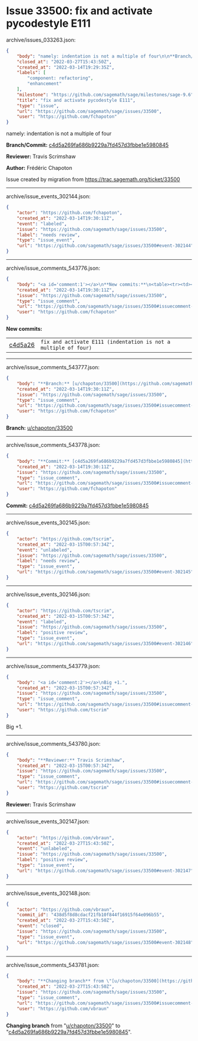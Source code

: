 # Issue 33500: fix and activate pycodestyle E111

archive/issues_033263.json:
```json
{
    "body": "namely: indentation is not a multiple of four\n\n**Branch/Commit:** [c4d5a269fa686b9229a7fd457d3fbbe1e5980845](https://github.com/sagemath/sagetrac-mirror/commit/c4d5a269fa686b9229a7fd457d3fbbe1e5980845)\n\n**Reviewer:** Travis Scrimshaw\n\n**Author:** Fr\u00e9d\u00e9ric Chapoton\n\nIssue created by migration from https://trac.sagemath.org/ticket/33500\n\n",
    "closed_at": "2022-03-27T15:43:50Z",
    "created_at": "2022-03-14T19:29:35Z",
    "labels": [
        "component: refactoring",
        "enhancement"
    ],
    "milestone": "https://github.com/sagemath/sage/milestones/sage-9.6",
    "title": "fix and activate pycodestyle E111",
    "type": "issue",
    "url": "https://github.com/sagemath/sage/issues/33500",
    "user": "https://github.com/fchapoton"
}
```
namely: indentation is not a multiple of four

**Branch/Commit:** [c4d5a269fa686b9229a7fd457d3fbbe1e5980845](https://github.com/sagemath/sagetrac-mirror/commit/c4d5a269fa686b9229a7fd457d3fbbe1e5980845)

**Reviewer:** Travis Scrimshaw

**Author:** Frédéric Chapoton

Issue created by migration from https://trac.sagemath.org/ticket/33500





---

archive/issue_events_302144.json:
```json
{
    "actor": "https://github.com/fchapoton",
    "created_at": "2022-03-14T19:30:11Z",
    "event": "labeled",
    "issue": "https://github.com/sagemath/sage/issues/33500",
    "label": "needs review",
    "type": "issue_event",
    "url": "https://github.com/sagemath/sage/issues/33500#event-302144"
}
```



---

archive/issue_comments_543776.json:
```json
{
    "body": "<a id='comment:1'></a>\n**New commits:**\n<table><tr><td><a href=\"https://github.com/sagemath/sagetrac-mirror/commit/c4d5a269fa686b9229a7fd457d3fbbe1e5980845\">c4d5a26</a></td><td><code>fix and activate E111 (indentation is not a multiple of four)</code></td></tr></table>\n",
    "created_at": "2022-03-14T19:30:11Z",
    "issue": "https://github.com/sagemath/sage/issues/33500",
    "type": "issue_comment",
    "url": "https://github.com/sagemath/sage/issues/33500#issuecomment-543776",
    "user": "https://github.com/fchapoton"
}
```

<a id='comment:1'></a>
**New commits:**
<table><tr><td><a href="https://github.com/sagemath/sagetrac-mirror/commit/c4d5a269fa686b9229a7fd457d3fbbe1e5980845">c4d5a26</a></td><td><code>fix and activate E111 (indentation is not a multiple of four)</code></td></tr></table>




---

archive/issue_comments_543777.json:
```json
{
    "body": "**Branch:** [u/chapoton/33500](https://github.com/sagemath/sagetrac-mirror/tree/u/chapoton/33500)",
    "created_at": "2022-03-14T19:30:11Z",
    "issue": "https://github.com/sagemath/sage/issues/33500",
    "type": "issue_comment",
    "url": "https://github.com/sagemath/sage/issues/33500#issuecomment-543777",
    "user": "https://github.com/fchapoton"
}
```

**Branch:** [u/chapoton/33500](https://github.com/sagemath/sagetrac-mirror/tree/u/chapoton/33500)



---

archive/issue_comments_543778.json:
```json
{
    "body": "**Commit:** [c4d5a269fa686b9229a7fd457d3fbbe1e5980845](https://github.com/sagemath/sagetrac-mirror/commit/c4d5a269fa686b9229a7fd457d3fbbe1e5980845)",
    "created_at": "2022-03-14T19:30:11Z",
    "issue": "https://github.com/sagemath/sage/issues/33500",
    "type": "issue_comment",
    "url": "https://github.com/sagemath/sage/issues/33500#issuecomment-543778",
    "user": "https://github.com/fchapoton"
}
```

**Commit:** [c4d5a269fa686b9229a7fd457d3fbbe1e5980845](https://github.com/sagemath/sagetrac-mirror/commit/c4d5a269fa686b9229a7fd457d3fbbe1e5980845)



---

archive/issue_events_302145.json:
```json
{
    "actor": "https://github.com/tscrim",
    "created_at": "2022-03-15T00:57:34Z",
    "event": "unlabeled",
    "issue": "https://github.com/sagemath/sage/issues/33500",
    "label": "needs review",
    "type": "issue_event",
    "url": "https://github.com/sagemath/sage/issues/33500#event-302145"
}
```



---

archive/issue_events_302146.json:
```json
{
    "actor": "https://github.com/tscrim",
    "created_at": "2022-03-15T00:57:34Z",
    "event": "labeled",
    "issue": "https://github.com/sagemath/sage/issues/33500",
    "label": "positive review",
    "type": "issue_event",
    "url": "https://github.com/sagemath/sage/issues/33500#event-302146"
}
```



---

archive/issue_comments_543779.json:
```json
{
    "body": "<a id='comment:2'></a>\nBig +1.",
    "created_at": "2022-03-15T00:57:34Z",
    "issue": "https://github.com/sagemath/sage/issues/33500",
    "type": "issue_comment",
    "url": "https://github.com/sagemath/sage/issues/33500#issuecomment-543779",
    "user": "https://github.com/tscrim"
}
```

<a id='comment:2'></a>
Big +1.



---

archive/issue_comments_543780.json:
```json
{
    "body": "**Reviewer:** Travis Scrimshaw",
    "created_at": "2022-03-15T00:57:34Z",
    "issue": "https://github.com/sagemath/sage/issues/33500",
    "type": "issue_comment",
    "url": "https://github.com/sagemath/sage/issues/33500#issuecomment-543780",
    "user": "https://github.com/tscrim"
}
```

**Reviewer:** Travis Scrimshaw



---

archive/issue_events_302147.json:
```json
{
    "actor": "https://github.com/vbraun",
    "created_at": "2022-03-27T15:43:50Z",
    "event": "unlabeled",
    "issue": "https://github.com/sagemath/sage/issues/33500",
    "label": "positive review",
    "type": "issue_event",
    "url": "https://github.com/sagemath/sage/issues/33500#event-302147"
}
```



---

archive/issue_events_302148.json:
```json
{
    "actor": "https://github.com/vbraun",
    "commit_id": "438d5f8d8cdacf21fb10f844f16915f64e096b55",
    "created_at": "2022-03-27T15:43:50Z",
    "event": "closed",
    "issue": "https://github.com/sagemath/sage/issues/33500",
    "type": "issue_event",
    "url": "https://github.com/sagemath/sage/issues/33500#event-302148"
}
```



---

archive/issue_comments_543781.json:
```json
{
    "body": "**Changing branch** from \"[u/chapoton/33500](https://github.com/sagemath/sagetrac-mirror/tree/u/chapoton/33500)\" to \"[c4d5a269fa686b9229a7fd457d3fbbe1e5980845](https://github.com/sagemath/sagetrac-mirror/commit/c4d5a269fa686b9229a7fd457d3fbbe1e5980845)\".",
    "created_at": "2022-03-27T15:43:50Z",
    "issue": "https://github.com/sagemath/sage/issues/33500",
    "type": "issue_comment",
    "url": "https://github.com/sagemath/sage/issues/33500#issuecomment-543781",
    "user": "https://github.com/vbraun"
}
```

**Changing branch** from "[u/chapoton/33500](https://github.com/sagemath/sagetrac-mirror/tree/u/chapoton/33500)" to "[c4d5a269fa686b9229a7fd457d3fbbe1e5980845](https://github.com/sagemath/sagetrac-mirror/commit/c4d5a269fa686b9229a7fd457d3fbbe1e5980845)".
